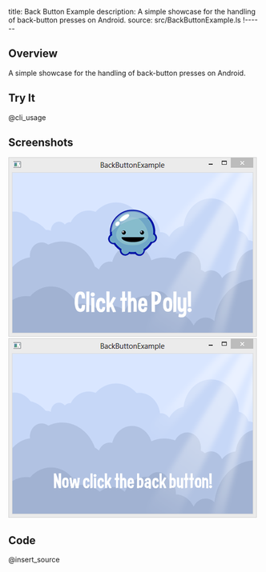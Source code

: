 title: Back Button Example
description: A simple showcase for the handling of back-button presses on Android.
source: src/BackButtonExample.ls
!------

## Overview
A simple showcase for the handling of back-button presses on Android.

## Try It
@cli_usage

## Screenshots
![BackButtonExample Screenshot](images/screenshot.png)
![BackButtonExample Screenshot](images/screenshot2.png)

## Code
@insert_source